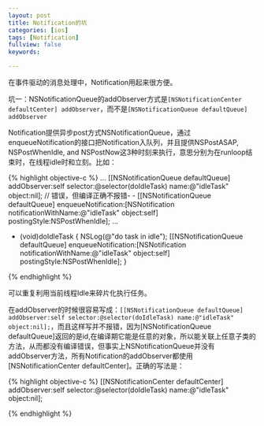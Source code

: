 ```yaml
---
layout: post
title: Notification的坑
categories: [ios]
tags: [Notification]
fullview: false
keywords:

---
```


在事件驱动的消息处理中，Notification用起来很方便。

坑一：NSNotificationQueue的addObserver方式是`[NSNotificationCenter defaultCenter] addObserver`，而不是`[NSNotificationQueue defaultQueue] addObserver`

Notification提供异步post方式NSNotificationQueue，通过enqueueNotification的接口把Notification入队列，并且提供NSPostASAP, NSPostWhenIdle, and NSPostNow这3种时刻来执行，意思分别为在runloop结束时，在线程idle时和立刻。比如：

{% highlight objective-c %}
...
[[NSNotificationQueue defaultQueue] addObserver:self selector:@selector(doIdleTask) name:@"idleTask" object:nil]; // 错误，但编译正确不报错- -
[[NSNotificationQueue defaultQueue] enqueueNotification:[NSNotification notificationWithName:@"idleTask" object:self] postingStyle:NSPostWhenIdle];
...

- (void)doIdleTask
{
    NSLog(@"do task in idle");
    [[NSNotificationQueue defaultQueue] enqueueNotification:[NSNotification notificationWithName:@"idleTask" object:self] postingStyle:NSPostWhenIdle];
}

{% endhighlight %}

可以重复利用当前线程Idle来碎片化执行任务。

在addObserver的时候很容易写成：`[[NSNotificationQueue defaultQueue] addObserver:self selector:@selector(doIdleTask) name:@"idleTask" object:nil];`，而且这样写并不报错，因为[NSNotificationQueue defaultQueue]返回的是id,在编译期它能是任意的对象，所以能关联上任意子类的方法，从而都没有编译错误，但事实上NSNotificationQueue并没有addObserver方法，所有Notification的addObserver都使用[NSNotificationCenter defaultCenter]。正确的写法是：

{% highlight objective-c %}
[[NSNotificationCenter defaultCenter] addObserver:self selector:@selector(doIdleTask) name:@"idleTask" object:nil];

{% endhighlight %}

